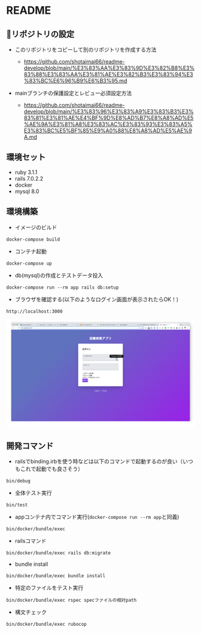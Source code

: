 # README
## 🌟リポジトリの設定
- このリポジトリをコピーして別のリポジトリを作成する方法
  - https://github.com/shotaimai66/readme-develop/blob/main/%E3%83%AA%E3%83%9D%E3%82%B8%E3%83%88%E3%83%AA%E3%81%AE%E3%82%B3%E3%83%94%E3%83%BC%E6%96%B9%E6%B3%95.md

- mainブランチの保護設定とレビュー必須設定方法
  - https://github.com/shotaimai66/readme-develop/blob/main/%E3%83%96%E3%83%A9%E3%83%B3%E3%83%81%E3%81%AE%E4%BF%9D%E8%AD%B7%E8%A8%AD%E5%AE%9A%E3%81%A8%E3%83%AC%E3%83%93%E3%83%A5%E3%83%BC%E5%BF%85%E9%A0%88%E8%A8%AD%E5%AE%9A.md

## 環境セット
- ruby 3.1.1
- rails 7.0.2.2
- docker
- mysql 8.0
## 環境構築
- イメージのビルド
```
docker-compose build
```
- コンテナ起動
```
docker-compose up
```
- db(mysql)の作成とテストデータ投入
```
docker-compose run --rm app rails db:setup
```
- ブラウザを確認する(以下のようなログイン画面が表示されたらOK！)
```
http://localhost:3000
```
![picture 1](images/652398abbeae3f1f0ca51eb31ae217aebdb4f9be9e8dc2de80c205c8954a1ec1.png)


## 開発コマンド
- railsでbinding.irbを使う時などは以下のコマンドで起動するのが良い（いつもこれで起動でも良さそう）
```
bin/debug
```
- 全体テスト実行
```
bin/test
```
- appコンテナ内でコマンド実行(`docker-compose run --rm app`と同義)
```
bin/docker/bundle/exec
```
- railsコマンド
```
bin/docker/bundle/exec rails db:migrate
```
- bundle install
```
bin/docker/bundle/exec bundle install
```
- 特定のファイルをテスト実行
```
bin/docker/bundle/exec rspec specファイルの相対path
```
- 構文チェック
```
bin/docker/bundle/exec rubocop
```
